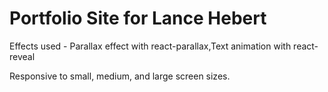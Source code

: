 # Portfolio Site for Lance Hebert

Effects used - Parallax effect with react-parallax,Text animation with react-reveal

Responsive to small, medium, and large screen sizes.
